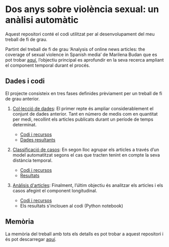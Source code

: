 # Dos anys sobre violència sexual: un anàlisi automàtic

Aquest repositori conté el codi utilitzat per al desenvolupament del meu treball de fi de grau.

Partint del treball de fi de grau ‘Analysis of online news articles: the coverage of sexual violence in Spanish media’ de Marilena Budan que es pot trobar [aquí](https://github.com/marilenabudan/spanish_media_coverage_sexual_violence), l’objectiu principal es aprofundir en la seva recerca ampliant el component temporal durant el procés.

## Dades i codi
El projecte consisteix en tres fases definides prèviament per un treball de fi de grau anterior.
1. [Col·lecció de dades](https://github.com/BegonaLopez0/Dos-anys-de-not-cies-de-viol-ncia-sexual/tree/main/dataset_creation): El primer repte és ampliar considerablement el conjunt de dades anterior. Tant en número de medis com en quantitat per medi, recollint els articles publicats durant un període de temps determinat.
    - [Codi i recursos](https://github.com/BegonaLopez0/Dos-anys-de-not-cies-de-viol-ncia-sexual/tree/main/dataset_creation) 
    - [Dades resultants](https://github.com/BegonaLopez0/Dos-anys-de-not-cies-de-viol-ncia-sexual/tree/main/data)

2. [Classificació de casos](https://github.com/BegonaLopez0/Dos-anys-de-not-cies-de-viol-ncia-sexual/tree/main/cases_classification):
En segon lloc agrupar els articles a través d’un model automatitzat segons el cas que tracten tenint en compte la seva distància temporal.
    - [Codi i recursos](https://github.com/BegonaLopez0/Dos-anys-de-not-cies-de-viol-ncia-sexual/tree/main/cases_classification)
    - [Resultats](https://github.com/BegonaLopez0/Dos-anys-de-not-cies-de-viol-ncia-sexual/tree/main/data)
    
3. [Anàlisis d'articles](https://github.com/BegonaLopez0/Dos-anys-de-not-cies-de-viol-ncia-sexual/tree/main/articles_analysis):
Finalment, l’últim objectiu és analitzar els articles i els casos afegint el component longitudinal.
    - [Codi i recursos](https://github.com/BegonaLopez0/Dos-anys-de-not-cies-de-viol-ncia-sexual/tree/main/articles_analysis)
    - Els resultats s'inclouen al codi (Python notebook)

## Memòria
La memòria del treball amb tots els detalls es pot trobar a aquest repositori i és pot descarregar [aquí](https://github.com/BegonaLopez0/Dos-anys-de-not-cies-de-viol-ncia-sexual/blob/main/TFG_Bego%C3%B1a_L%C3%B3pez.pdf).
